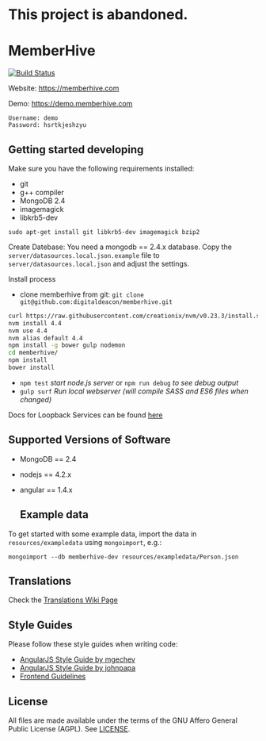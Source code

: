 # This project is abandoned.


# MemberHive
[![Build Status](https://travis-ci.org/digitaldeacon/memberhive.svg?branch=master)](https://travis-ci.org/digitaldeacon/memberhive)


Website: https://memberhive.com

Demo: https://demo.memberhive.com
```
Username: demo
Password: hsrtkjeshzyu
```

## Getting started developing
Make sure you have the following requirements installed:
* git 
* g++ compiler
* MongoDB 2.4
* imagemagick
* libkrb5-dev

`sudo apt-get install git libkrb5-dev imagemagick bzip2`

Create Datebase:
You need a mongodb == 2.4.x database. Copy the `server/datasources.local.json.example` file to `server/datasources.local.json` and adjust the settings.
   
Install process
* clone memberhive from git: `git clone git@github.com:digitaldeacon/memberhive.git`

```bash
curl https://raw.githubusercontent.com/creationix/nvm/v0.23.3/install.sh | bash
nvm install 4.4
nvm use 4.4
nvm alias default 4.4
npm install -g bower gulp nodemon
cd memberhive/
npm install
bower install
```
* `npm test` *start node.js server* or `npm run debug` *to see debug output*
* `gulp surf` *Run local webserver (will compile SASS and ES6 files when changed)*

Docs for Loopback Services can be found [here](http://client-docs.memberhive.com/)

## Supported Versions of Software
* MongoDB == 2.4
* nodejs == 4.2.x
* angular == 1.4.x

    ## Example data

To get started with some example data, import the data in `resources/exampledata` using `mongoimport`, e.g.:

`mongoimport --db memberhive-dev resources/exampledata/Person.json`

## Translations

Check the [Translations Wiki Page](https://github.com/digitaldeacon/memberhive/wiki/Translations)

## Style Guides

Please follow these style guides when writing code:

* [AngularJS Style Guide by mgechev](https://github.com/mgechev/angularjs-style-guide)
* [AngularJS Style Guide by johnpapa](https://github.com/johnpapa/angularjs-styleguide)
* [Frontend Guidelines](https://github.com/bendc/frontend-guidelines)
## License
All files are made available under the terms of the GNU Affero General Public License (AGPL). See [LICENSE](https://github.com/digitaldeacon/memberhive/blob/master/LICENSE).
